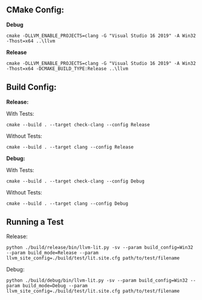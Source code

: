 CMake Config:
-------------

**Debug**
```
cmake -DLLVM_ENABLE_PROJECTS=clang -G "Visual Studio 16 2019" -A Win32 -Thost=x64 ..\llvm
```

**Release**
```
cmake -DLLVM_ENABLE_PROJECTS=clang -G "Visual Studio 16 2019" -A Win32 -Thost=x64 -DCMAKE_BUILD_TYPE:Release ..\llvm
```

Build Config:
-------------
**Release:**

With Tests:
```
cmake --build . --target check-clang --config Release
```
Without Tests:
```
cmake --build . --target clang --config Release
```

**Debug:**

With Tests:
```
cmake --build . --target check-clang --config Debug
```
Without Tests:
```
cmake --build . --target clang --config Debug
```

Running a Test
--------------

Release:

```
python ./build/release/bin/llvm-lit.py -sv --param build_config=Win32 --param build_mode=Release --param llvm_site_config=./build/test/lit.site.cfg path/to/test/filename
```

Debug:

```
python ./build/debug/bin/llvm-lit.py -sv --param build_config=Win32 --param build_mode=Debug --param llvm_site_config=./build/test/lit.site.cfg path/to/test/filename
```
